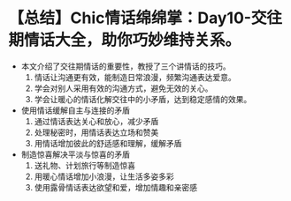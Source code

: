# 【总结】Chic情话绵绵掌：Day10-交往期情话大全，助你巧妙维持关系。

-   本文介绍了交往期情话的重要性，教授了三个讲情话的技巧。
    1.  情话让沟通更有效，能制造日常浪漫，频繁沟通表达爱意。
    2.  学会对别人采用有效的沟通方式，避免无效的关心。
    3.  学会让暖心的情话化解交往中的小矛盾，达到稳定感情的效果。
-   使用情话缓解自主与连接的矛盾
    1.  通过情话表达关心和放心，减少矛盾
    2.  处理秘密时，用情话表达立场和赞美
    3.  用情话增加彼此的舒适感和理解，缓解矛盾
-   制造惊喜解决平淡与惊喜的矛盾
    1.  送礼物、计划旅行等制造惊喜
    2.  用暖心情话增加小浪漫，让生活多姿多彩
    3.  使用露骨情话表达欲望和爱，增加情趣和亲密感